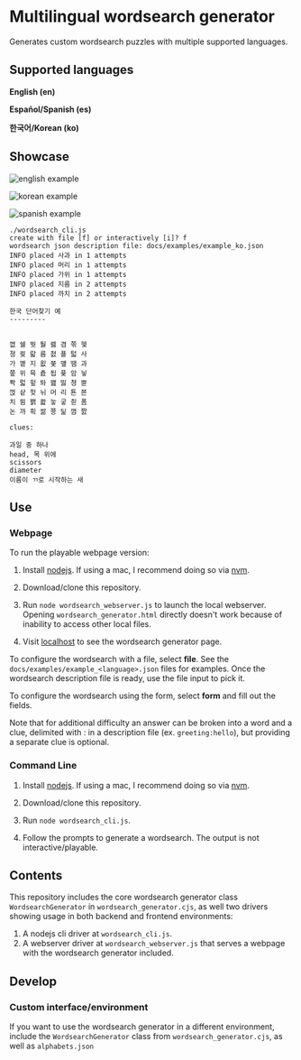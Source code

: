 # Multilingual wordsearch generator

Generates custom wordsearch puzzles with multiple supported languages.

## Supported languages

**English (en)**

**Español/Spanish (es)**

**한국어/Korean (ko)**

## Showcase

![english example](docs/img/wordsearch\_webpage\_en.png)

![korean example](docs/img/wordsearch\_webpage\_ko.png)

![spanish example](docs/img/wordsearch\_webpage\_es.png)

```
./wordsearch_cli.js    
create with file [f] or interactively [i]? f
wordsearch json description file: docs/examples/example_ko.json
INFO placed 사과 in 1 attempts
INFO placed 머리 in 1 attempts
INFO placed 가위 in 1 attempts
INFO placed 지름 in 2 attempts
INFO placed 까치 in 2 attempts

한국 단어찾기 예
---------


껪 쉘 뛋 퉐 렗 겸 쪾 헻
졍 쾾 랇 름 쳜 푤 턻 사
가 꼩 지 욊 쭞 먶 땜 과
쫖 위 뮥 춄 됩 퓿 암 닇
퐉 럷 헢 톼 꽲 띯 쳥 쁀
껁 샅 헞 뉘 머 리 툔 쬰
치 뮘 봵 콻 눟 궇 칃 폼
논 까 흭 쌂 쭁 딡 꼄 짨

clues:

과일 중 하나
head, 목 위에
scissors
diameter
이름이 ㄲ로 시작하는 새
```

## Use

### Webpage

To run the playable webpage version:

1. Install [nodejs](https://nodejs.org). If using a mac, I recommend doing so via [nvm](https://github.com/nvm-sh/nvm).

2. Download/clone this repository.

3. Run `node wordsearch_webserver.js` to launch the local webserver. Opening `wordsearch_generator.html` directly doesn't work because of inability to access other local files.

4. Visit [localhost](http://localhost) to see the wordsearch generator page.

To configure the wordsearch with a file, select **file**. 
See the `docs/examples/example_<language>.json` files
for examples. Once the wordsearch description file is ready, use the file input
to pick it.

To configure the wordsearch using the form, select **form** and fill out the
fields.

Note that for additional difficulty an answer can be broken into a word and a clue,
delimited with : in a description file (ex. `greeting:hello`), but providing
a separate clue is optional.

### Command Line

1. Install [nodejs](https://nodejs.org). If using a mac, I recommend doing so via [nvm](https://github.com/nvm-sh/nvm).

2. Download/clone this repository.

3. Run `node wordsearch_cli.js`.

4. Follow the prompts to generate a wordsearch. The output is not interactive/playable.

## Contents

This repository includes the core wordsearch generator class `WordsearchGenerator` in 
`wordsearch_generator.cjs`, as well two drivers showing usage in both backend and 
frontend environments:

1. A nodejs cli driver at `wordsearch_cli.js`.
2. A webserver driver at `wordsearch_webserver.js` that serves a webpage with the wordsearch generator included.

## Develop

### Custom interface/environment

If you want to use the wordsearch generator in a different environment, include the `WordsearchGenerator`
class from `wordsearch_generator.cjs`, as well as `alphabets.json`

